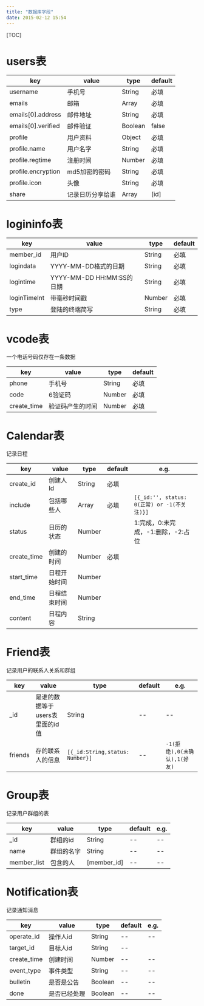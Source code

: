 ```yaml
---
title: "数据库字段"
date: 2015-02-12 15:54
---
```

[TOC]

users表
===========
| key        | value   | type | default |
| --------   | -----  | ----- | ------ | 
| username     | 手机号 | String | 必填 |
| emails     |   邮箱   | Array | 必填 |
| emails[0].address | 邮件地址 | String | 必填 |
| emails[0].verified | 邮件验证 | Boolean | false |
| profile         |    用户资料    | Object | 必填 |
| profile.name | 用户名字 | String | 必填 |
| profile.regtime | 注册时间 | Number | 必填 |
| profile.encryption | md5加密的密码 | String | 必填 |
| profile.icon | 头像 | String | 必填 |
| share | 记录日历分享给谁 | Array | [id] |

logininfo表
============
| key        | value   | type | default |
| --------   | -----  | ----- | ------ | 
| member_id     | 用户ID | String | 必填 |
| logindata     |   YYYY-MM-DD格式的日期   | String | 必填 |
| logintime | YYYY-MM-DD HH:MM:SS的日期 | String | 必填 |
| loginTimeInt | 带毫秒时间戳 | Number | 必填 |
| type         |    登陆的终端简写    | String | 必填 |

vcode表
===========
一个电话号码仅存在一条数据

| key        | value   | type | default |
| --------   | -----  | ----- | ------ | 
| phone     | 手机号 | String | 必填 |
| code     |  6验证码  | Number | 必填 |
| create_time | 验证码产生的时间 | Number | 必填 |

Calendar表
=============
记录日程

| key        | value   | type | default | e.g. | 
| --------   | -----  | ----- | ------ | ------ |
| create_id     | 创建人Id | String | 必填 |
| include     |  包括哪些人  | Array | 必填 | `[{_id:'', status: 0(正常) or -1(不关注)}]`|
| status | 日历的状态 | Number | | 1:完成，0:未完成，-1:删除，-2:占位 |
| create_time | 创建的时间 | Number | 必填 |
| start_time | 日程开始时间 | Number |
| end_time | 日程结束时间 | Number |
| content | 日程内容 | String |


Friend表
==============
记录用户的联系人关系和群组

| key | value | type | default | e.g. |
| ----- | --- | ---- | ------ | ----- |
| _id | 是谁的数据等于users表里面的id值 | String | -- | -- |
| friends | 存的联系人的信息 | `[{_id:String,status: Number}]` | --  | `-1(拒绝),0(未确认),1(好友)` |

Group表
=============
记录用户群组的表

| key | value | type | default | e.g. |
| ----- | --- | ---- | ------ | ----- |
| _id | 群组的id | String | -- | -- |
| name | 群组的名字 | String | -- | -- |
| member_list | 包含的人 | [member_id] | --  | -- |

Notification表
==============
记录通知消息

| key | value | type | default | e.g. |
| ----- | --- | ---- | ------ | ----- |
| operate_id | 操作人id | String | -- | -- |
| target_id | 目标人id | String | --  |  |
| create_time | 创建时间 | Number | --  | -- |
| event_type | 事件类型 | String | --  | -- |
| bulletin | 是否是公告 | Boolean | --  | -- |
| done | 是否已经处理 | Boolean | --  | -- |